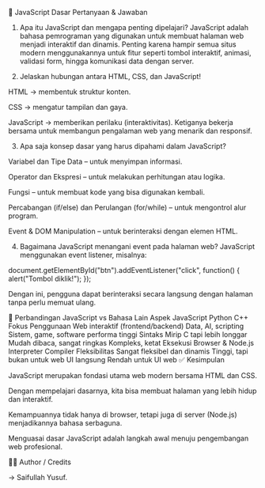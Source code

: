 🌟 JavaScript Dasar
Pertanyaan & Jawaban

1. Apa itu JavaScript dan mengapa penting dipelajari?
JavaScript adalah bahasa pemrograman yang digunakan untuk membuat halaman web menjadi interaktif dan dinamis.
Penting karena hampir semua situs modern menggunakannya untuk fitur seperti tombol interaktif, animasi, validasi form, hingga komunikasi data dengan server.

2. Jelaskan hubungan antara HTML, CSS, dan JavaScript!

HTML → membentuk struktur konten.

CSS → mengatur tampilan dan gaya.

JavaScript → memberikan perilaku (interaktivitas).
Ketiganya bekerja bersama untuk membangun pengalaman web yang menarik dan responsif.

3. Apa saja konsep dasar yang harus dipahami dalam JavaScript?

Variabel dan Tipe Data – untuk menyimpan informasi.

Operator dan Ekspresi – untuk melakukan perhitungan atau logika.

Fungsi – untuk membuat kode yang bisa digunakan kembali.

Percabangan (if/else) dan Perulangan (for/while) – untuk mengontrol alur program.

Event & DOM Manipulation – untuk berinteraksi dengan elemen HTML.

4. Bagaimana JavaScript menangani event pada halaman web?
JavaScript menggunakan event listener, misalnya:

document.getElementById("btn").addEventListener("click", function() {
  alert("Tombol diklik!");
});


Dengan ini, pengguna dapat berinteraksi secara langsung dengan halaman tanpa perlu memuat ulang.

🔎 Perbandingan JavaScript vs Bahasa Lain
Aspek	JavaScript	Python	C++
Fokus Penggunaan	Web interaktif (frontend/backend)	Data, AI, scripting	Sistem, game, software performa tinggi
Sintaks	Mirip C tapi lebih longgar	Mudah dibaca, sangat ringkas	Kompleks, ketat
Eksekusi	Browser & Node.js	Interpreter	Compiler
Fleksibilitas	Sangat fleksibel dan dinamis	Tinggi, tapi bukan untuk web UI langsung	Rendah untuk UI web
✅ Kesimpulan

JavaScript merupakan fondasi utama web modern bersama HTML dan CSS.

Dengan mempelajari dasarnya, kita bisa membuat halaman yang lebih hidup dan interaktif.

Kemampuannya tidak hanya di browser, tetapi juga di server (Node.js) menjadikannya bahasa serbaguna.

Menguasai dasar JavaScript adalah langkah awal menuju pengembangan web profesional.

👨‍💻 Author / Credits

→ Saifullah Yusuf.
